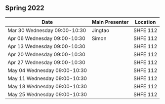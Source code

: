 ## Spring 2022

| Date                        | Main Presenter | Location |
|-----------------------------|----------------|----------|
| Mar 30 Wednesday 09:00-10:30| Jingtao        | SHFE 112      |
| Apr 06 Wednesday 09:00-10:30| Simon          | SHFE 112      |
| Apr 13 Wednesday 09:00-10:30|                | SHFE 112      |
| Apr 20 Wednesday 09:00-10:30|                | SHFE 112      |
| Apr 27 Wednesday 09:00-10:30|                | SHFE 112      |
| May 04 Wednesday 09:00-10:30|                | SHFE 112      |
| May 11 Wednesday 09:00-10:30|                | SHFE 112      |
| May 18 Wednesday 09:00-10:30|                | SHFE 112      |
| May 25 Wednesday 09:00-10:30|                | SHFE 112      |
